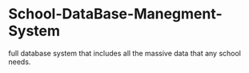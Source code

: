 # School-DataBase-Manegment-System
full database system that includes all the massive data that any school needs.
